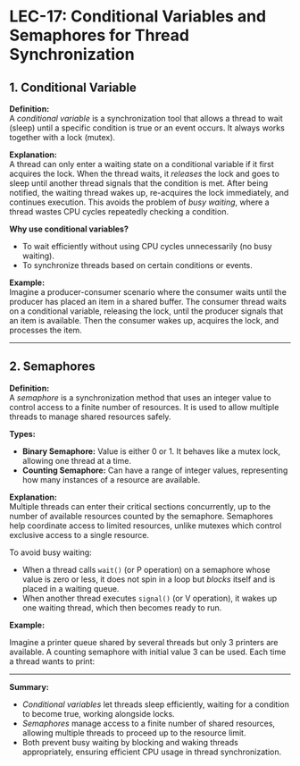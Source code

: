 # LEC-17: Conditional Variables and Semaphores for Thread Synchronization

## 1. Conditional Variable

**Definition:**  
A *conditional variable* is a synchronization tool that allows a thread to wait (sleep) until a specific condition is true or an event occurs. It always works together with a lock (mutex).

**Explanation:**  
A thread can only enter a waiting state on a conditional variable if it first acquires the lock. When the thread waits, it *releases* the lock and goes to sleep until another thread signals that the condition is met. After being notified, the waiting thread wakes up, re-acquires the lock immediately, and continues execution. This avoids the problem of *busy waiting*, where a thread wastes CPU cycles repeatedly checking a condition.

**Why use conditional variables?**  
- To wait efficiently without using CPU cycles unnecessarily (no busy waiting).  
- To synchronize threads based on certain conditions or events.

**Example:**  
Imagine a producer-consumer scenario where the consumer waits until the producer has placed an item in a shared buffer. The consumer thread waits on a conditional variable, releasing the lock, until the producer signals that an item is available. Then the consumer wakes up, acquires the lock, and processes the item.

---

## 2. Semaphores

**Definition:**  
A *semaphore* is a synchronization method that uses an integer value to control access to a finite number of resources. It is used to allow multiple threads to manage shared resources safely.

**Types:**
- **Binary Semaphore:** Value is either 0 or 1. It behaves like a mutex lock, allowing one thread at a time.
- **Counting Semaphore:** Can have a range of integer values, representing how many instances of a resource are available.

**Explanation:**  
Multiple threads can enter their critical sections concurrently, up to the number of available resources counted by the semaphore. Semaphores help coordinate access to limited resources, unlike mutexes which control exclusive access to a single resource.

To avoid busy waiting:
- When a thread calls `wait()` (or P operation) on a semaphore whose value is zero or less, it does not spin in a loop but *blocks* itself and is placed in a waiting queue.
- When another thread executes `signal()` (or V operation), it wakes up one waiting thread, which then becomes ready to run.

**Example:**

Imagine a printer queue shared by several threads but only 3 printers are available. A counting semaphore with initial value 3 can be used. Each time a thread wants to print:


---

**Summary:**  
- *Conditional variables* let threads sleep efficiently, waiting for a condition to become true, working alongside locks.  
- *Semaphores* manage access to a finite number of shared resources, allowing multiple threads to proceed up to the resource limit.  
- Both prevent busy waiting by blocking and waking threads appropriately, ensuring efficient CPU usage in thread synchronization.

